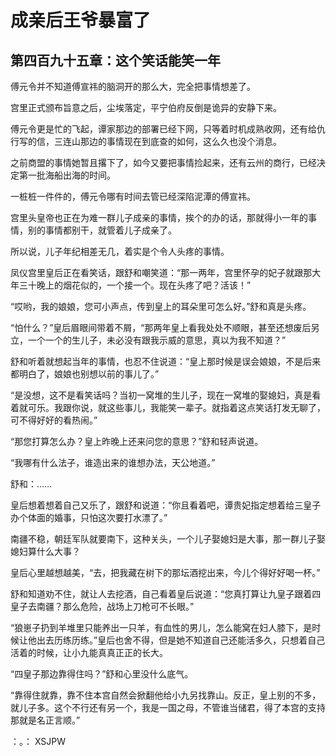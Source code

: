 # 成亲后王爷暴富了 
 ## 第四百九十五章：这个笑话能笑一年
  傅元令并不知道傅宣祎的脑洞开的那么大，完全把事情想差了。  
  
 宫里正式颁布旨意之后，尘埃落定，平宁伯府反倒是诡异的安静下来。  
  
 傅元令更是忙的飞起，谭家那边的部署已经下网，只等着时机成熟收网，还有给仇行写的信，三连山那边的事情现在到底查的如何，这么久也没个消息。  
  
 之前商盟的事情她暂且撂下了，如今又要把事情捡起来，还有云州的商行，已经决定第一批海船出海的时间。  
  
 一桩桩一件件的，傅元令哪有时间去管已经深陷泥潭的傅宣祎。  
  
 宫里头皇帝也正在为难一群儿子成亲的事情，挨个的办的话，那就得小一年的事情，别的事情都别干，就管着儿子成亲了。  
  
 所以说，儿子年纪相差无几，着实是个令人头疼的事情。  
  
 凤仪宫里皇后正在看笑话，跟舒和嘲笑道：“那一两年，宫里怀孕的妃子就跟那大年三十晚上的烟花似的，一个接一个。现在头疼了吧？活该！”  
  
 “哎哟，我的娘娘，您可小声点，传到皇上的耳朵里可怎么好。”舒和真是头疼。  
  
 “怕什么？”皇后眉眼间带着不屑，“那两年皇上看我处处不顺眼，甚至还想废后另立，一个一个的生儿子，未必没有跟我示威的意思，真以为我不知道？”  
  
 舒和听着就想起当年的事情，也忍不住说道：“皇上那时候是误会娘娘，不是后来都明白了，娘娘也别想以前的事儿了。”  
  
 “是没想，这不是看笑话吗？当初一窝堆的生儿子，现在一窝堆的娶媳妇，真是看着就可乐。我跟你说，就这些事儿，我能笑一辈子。就指着这点笑话打发无聊了，可不得好好的看热闹。”  
  
 “那您打算怎么办？皇上昨晚上还来问您的意思？”舒和轻声说道。  
  
 “我哪有什么法子，谁造出来的谁想办法，天公地道。”  
  
 舒和：……  
  
 皇后想着想着自己又乐了，跟舒和说道：“你且看着吧，谭贵妃指定想着给三皇子办个体面的婚事，只怕这次要打水漂了。”  
  
 南疆不稳，朝廷军队就要南下，这种关头，一个儿子娶媳妇是大事，那一群儿子娶媳妇算什么大事？  
  
 皇后心里越想越美，“去，把我藏在树下的那坛酒挖出来，今儿个得好好喝一杯。”  
  
 舒和知道劝不住，就让人去挖酒，自己看着皇后说道：“您真打算让九皇子跟着四皇子去南疆？那么危险，战场上刀枪可不长眼。”  
  
 “狼崽子扔到羊堆里只能养出一只羊，有血性的男儿，怎么能窝在妇人膝下，是时候让他出去历练历练。”皇后也舍不得，但是她不知道自己还能活多久，只想着自己活着的时候，让小九能真真正正的长大。  
  
 “四皇子那边靠得住吗？”舒和心里没什么底气。  
  
 “靠得住就靠，靠不住本宫自然会掀翻他给小九另找靠山。反正，皇上别的不多，就儿子多。这个不行还有另一个，我是一国之母，不管谁当储君，得了本宫的支持那就是名正言顺。”  
  
 ：。： 
XSJPW